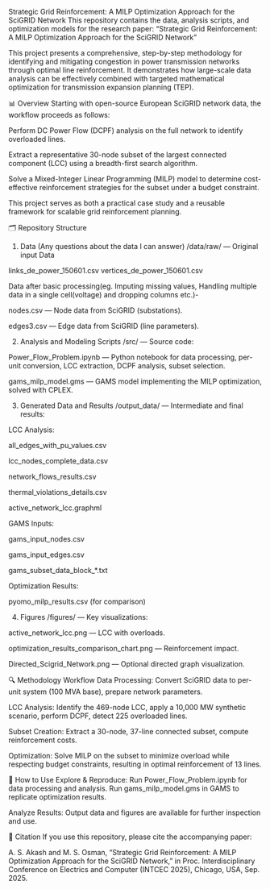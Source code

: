 Strategic Grid Reinforcement: A MILP Optimization Approach for the SciGRID Network
This repository contains the data, analysis scripts, and optimization models for the research paper:
“Strategic Grid Reinforcement: A MILP Optimization Approach for the SciGRID Network”

This project presents a comprehensive, step-by-step methodology for identifying and mitigating congestion in power transmission networks through optimal line reinforcement. It demonstrates how large-scale data analysis can be effectively combined with targeted mathematical optimization for transmission expansion planning (TEP).

📊 Overview
Starting with open-source European SciGRID network data, the workflow proceeds as follows:

Perform DC Power Flow (DCPF) analysis on the full network to identify overloaded lines.

Extract a representative 30-node subset of the largest connected component (LCC) using a breadth-first search algorithm.

Solve a Mixed-Integer Linear Programming (MILP) model to determine cost-effective reinforcement strategies for the subset under a budget constraint.

This project serves as both a practical case study and a reusable framework for scalable grid reinforcement planning.

🗂️ Repository Structure
1. Data (Any questions about the data I can answer)
/data/raw/ — Original input Data

links_de_power_150601.csv
vertices_de_power_150601.csv

Data after basic processing(eg. Imputing missing values, Handling multiple data in a single cell(voltage) and dropping columns etc.)- 

nodes.csv — Node data from SciGRID (substations).

edges3.csv — Edge data from SciGRID (line parameters).

2. Analysis and Modeling Scripts
/src/ — Source code:

Power_Flow_Problem.ipynb — Python notebook for data processing, per-unit conversion, LCC extraction, DCPF analysis, subset selection.

gams_milp_model.gms — GAMS model implementing the MILP optimization, solved with CPLEX.

3. Generated Data and Results
/output_data/ — Intermediate and final results:

LCC Analysis:

all_edges_with_pu_values.csv

lcc_nodes_complete_data.csv

network_flows_results.csv

thermal_violations_details.csv

active_network_lcc.graphml

GAMS Inputs:

gams_input_nodes.csv

gams_input_edges.csv

gams_subset_data_block_*.txt

Optimization Results:

pyomo_milp_results.csv (for comparison)

4. Figures
/figures/ — Key visualizations:

active_network_lcc.png — LCC with overloads.

optimization_results_comparison_chart.png — Reinforcement impact.

Directed_Scigrid_Network.png — Optional directed graph visualization.

🔍 Methodology Workflow
Data Processing:
Convert SciGRID data to per-unit system (100 MVA base), prepare network parameters.

LCC Analysis:
Identify the 469-node LCC, apply a 10,000 MW synthetic scenario, perform DCPF, detect 225 overloaded lines.

Subset Creation:
Extract a 30-node, 37-line connected subset, compute reinforcement costs.

Optimization:
Solve MILP on the subset to minimize overload while respecting budget constraints, resulting in optimal reinforcement of 13 lines.

🚀 How to Use
Explore & Reproduce:
Run Power_Flow_Problem.ipynb for data processing and analysis.
Run gams_milp_model.gms in GAMS to replicate optimization results.

Analyze Results:
Output data and figures are available for further inspection and use.

📖 Citation
If you use this repository, please cite the accompanying paper:

A. S. Akash and M. S. Osman,
“Strategic Grid Reinforcement: A MILP Optimization Approach for the SciGRID Network,”
in Proc. Interdisciplinary Conference on Electrics and Computer (INTCEC 2025), Chicago, USA, Sep. 2025.
